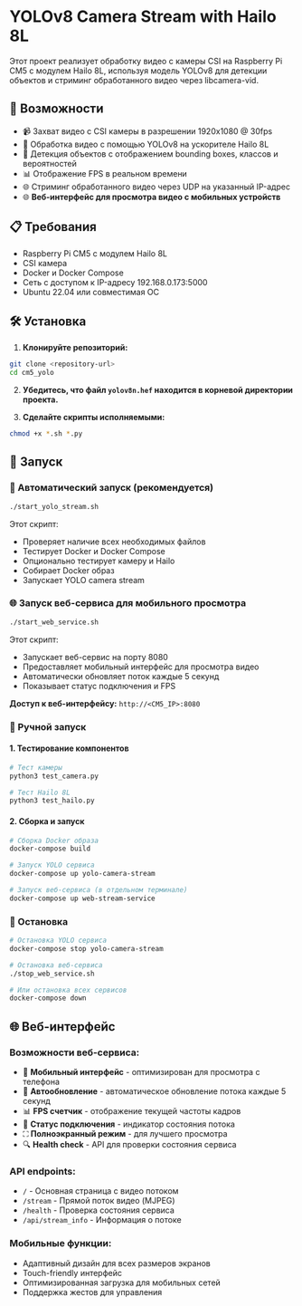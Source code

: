 # YOLOv8 Camera Stream with Hailo 8L

Этот проект реализует обработку видео с камеры CSI на Raspberry Pi CM5 с модулем Hailo 8L, используя модель YOLOv8 для детекции объектов и стриминг обработанного видео через libcamera-vid.

## 🚀 Возможности

- 📹 Захват видео с CSI камеры в разрешении 1920x1080 @ 30fps
- 🤖 Обработка видео с помощью YOLOv8 на ускорителе Hailo 8L
- 🎯 Детекция объектов с отображением bounding boxes, классов и вероятностей
- 📊 Отображение FPS в реальном времени
- 🌐 Стриминг обработанного видео через UDP на указанный IP-адрес
- 🌐 **Веб-интерфейс для просмотра видео с мобильных устройств**

## 📋 Требования

- Raspberry Pi CM5 с модулем Hailo 8L
- CSI камера
- Docker и Docker Compose
- Сеть с доступом к IP-адресу 192.168.0.173:5000
- Ubuntu 22.04 или совместимая ОС

## 🛠️ Установка 

1. **Клонируйте репозиторий:**
```bash
git clone <repository-url>
cd cm5_yolo
```

2. **Убедитесь, что файл `yolov8n.hef` находится в корневой директории проекта.**

3. **Сделайте скрипты исполняемыми:**
```bash
chmod +x *.sh *.py
```

## 🚀 Запуск

### 🎯 Автоматический запуск (рекомендуется)
```bash
./start_yolo_stream.sh
```

Этот скрипт:
- Проверяет наличие всех необходимых файлов
- Тестирует Docker и Docker Compose
- Опционально тестирует камеру и Hailo
- Собирает Docker образ
- Запускает YOLO camera stream

### 🌐 Запуск веб-сервиса для мобильного просмотра
```bash
./start_web_service.sh
```

Этот скрипт:
- Запускает веб-сервис на порту 8080
- Предоставляет мобильный интерфейс для просмотра видео
- Автоматически обновляет поток каждые 5 секунд
- Показывает статус подключения и FPS

**Доступ к веб-интерфейсу:** `http://<CM5_IP>:8080`

### 🔧 Ручной запуск

#### 1. Тестирование компонентов
```bash
# Тест камеры
python3 test_camera.py

# Тест Hailo 8L
python3 test_hailo.py
```

#### 2. Сборка и запуск
```bash
# Сборка Docker образа
docker-compose build

# Запуск YOLO сервиса
docker-compose up yolo-camera-stream

# Запуск веб-сервиса (в отдельном терминале)
docker-compose up web-stream-service
```

### 🛑 Остановка
```bash
# Остановка YOLO сервиса
docker-compose stop yolo-camera-stream

# Остановка веб-сервиса
./stop_web_service.sh

# Или остановка всех сервисов
docker-compose down
```

## 🌐 Веб-интерфейс

### Возможности веб-сервиса:
- 📱 **Мобильный интерфейс** - оптимизирован для просмотра с телефона
- 🔄 **Автообновление** - автоматическое обновление потока каждые 5 секунд
- 📊 **FPS счетчик** - отображение текущей частоты кадров
- 📡 **Статус подключения** - индикатор состояния потока
- ⛶ **Полноэкранный режим** - для лучшего просмотра
- 🔍 **Health check** - API для проверки состояния сервиса

### API endpoints:
- `/` - Основная страница с видео потоком
- `/stream` - Прямой поток видео (MJPEG)
- `/health` - Проверка состояния сервиса
- `/api/stream_info` - Информация о потоке

### Мобильные функции:
- Адаптивный дизайн для всех размеров экранов
- Touch-friendly интерфейс
- Оптимизированная загрузка для мобильных сетей
- Поддержка жестов для управления 